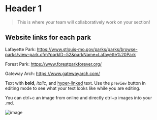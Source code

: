 # Header 1

> This is where your team will collaboratively work on your section! 

## Website links for each park

Lafayette Park: https://www.stlouis-mo.gov/parks/parks/browse-parks/view-park.cfm?parkID=52&parkName=Lafayette%20Park 

Forest Park: https://www.forestparkforever.org/

Gateway Arch: https://www.gatewayarch.com/



Text with **bold**, _italic_, and [hyper-linked](https://ww2.amstat.org/meetings/wsds/2022/index.cfm) text. Use the `preview` button in editing mode to see what your text looks like while you are editing. 

You can ctrl+c an image from online and directly ctrl+p images into your .md. 

![image](https://user-images.githubusercontent.com/75965120/193682607-ecd7c869-8da9-427f-a127-246768618126.png)

